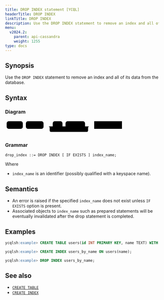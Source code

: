 ```yaml
---
title: DROP INDEX statement [YCQL]
headerTitle: DROP INDEX
linkTitle: DROP INDEX
description: Use the DROP INDEX statement to remove an index and all of its data from the database.
menu:
  v2024.2:
    parent: api-cassandra
    weight: 1255
type: docs
---
```


## Synopsis

Use the `DROP INDEX` statement to remove an index and all of its data from the database.

## Syntax

### Diagram

<svg class="rrdiagram" version="1.1" xmlns:xlink="http://www.w3.org/1999/xlink" xmlns="http://www.w3.org/2000/svg" width="388" height="50" viewbox="0 0 388 50"><path class="connector" d="M0 22h5m53 0h10m58 0h30m32 0h10m64 0h20m-141 0q5 0 5 5v8q0 5 5 5h116q5 0 5-5v-8q0-5 5-5m5 0h10m91 0h5"/><rect class="literal" x="5" y="5" width="53" height="25" rx="7"/><text class="text" x="15" y="22">DROP</text><rect class="literal" x="68" y="5" width="58" height="25" rx="7"/><text class="text" x="78" y="22">INDEX</text><rect class="literal" x="156" y="5" width="32" height="25" rx="7"/><text class="text" x="166" y="22">IF</text><rect class="literal" x="198" y="5" width="64" height="25" rx="7"/><text class="text" x="208" y="22">EXISTS</text><a xlink:href="../grammar_diagrams#index-name"><rect class="rule" x="292" y="5" width="91" height="25"/><text class="text" x="302" y="22">index_name</text></a></svg>

### Grammar

```ebnf
drop_index ::= DROP INDEX [ IF EXISTS ] index_name;
```

Where

- `index_name` is an identifier (possibly qualified with a keyspace name).

## Semantics

- An error is raised if the specified `index_name` does not exist unless `IF EXISTS` option is present.
- Associated objects to `index_name` such as prepared statements will be eventually invalidated after the drop statement is completed.

## Examples

```sql
ycqlsh:example> CREATE TABLE users(id INT PRIMARY KEY, name TEXT) WITH transactions = { 'enabled' : true };
```

```sql
ycqlsh:example> CREATE INDEX users_by_name ON users(name);
```

```sql
ycqlsh:example> DROP INDEX users_by_name;
```

## See also

- [`CREATE TABLE`](../ddl_create_table)
- [`CREATE INDEX`](../ddl_create_index/)
